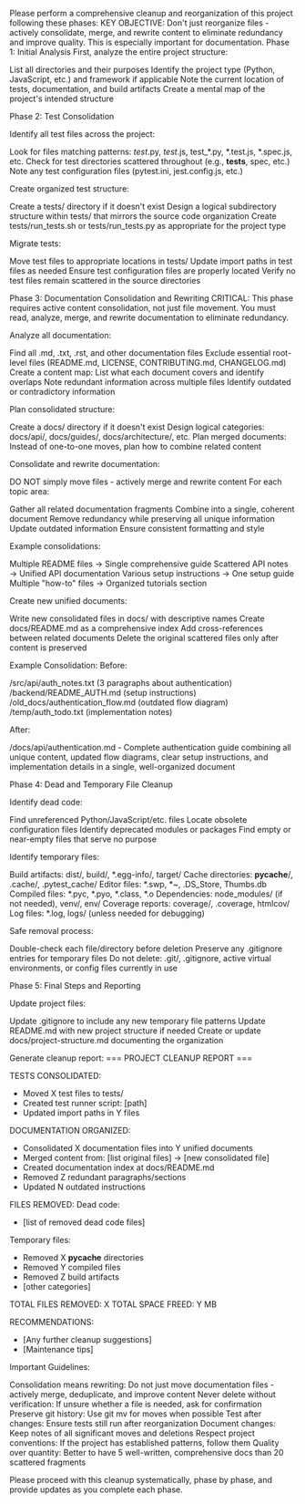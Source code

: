 Please perform a comprehensive cleanup and reorganization of this project following these phases:
KEY OBJECTIVE: Don't just reorganize files - actively consolidate, merge, and rewrite content to eliminate redundancy and improve quality. This is especially important for documentation.
Phase 1: Initial Analysis
First, analyze the entire project structure:

List all directories and their purposes
Identify the project type (Python, JavaScript, etc.) and framework if applicable
Note the current location of tests, documentation, and build artifacts
Create a mental map of the project's intended structure

Phase 2: Test Consolidation

Identify all test files across the project:

Look for files matching patterns: *test*.py, *test*.js, test_*.py, *.test.js, *.spec.js, etc.
Check for test directories scattered throughout (e.g., __tests__, spec, etc.)
Note any test configuration files (pytest.ini, jest.config.js, etc.)


Create organized test structure:

Create a tests/ directory if it doesn't exist
Design a logical subdirectory structure within tests/ that mirrors the source code organization
Create tests/run_tests.sh or tests/run_tests.py as appropriate for the project type


Migrate tests:

Move test files to appropriate locations in tests/
Update import paths in test files as needed
Ensure test configuration files are properly located
Verify no test files remain scattered in the source directories



Phase 3: Documentation Consolidation and Rewriting
CRITICAL: This phase requires active content consolidation, not just file movement. You must read, analyze, merge, and rewrite documentation to eliminate redundancy.

Analyze all documentation:

Find all .md, .txt, .rst, and other documentation files
Exclude essential root-level files (README.md, LICENSE, CONTRIBUTING.md, CHANGELOG.md)
Create a content map: List what each document covers and identify overlaps
Note redundant information across multiple files
Identify outdated or contradictory information


Plan consolidated structure:

Create a docs/ directory if it doesn't exist
Design logical categories: docs/api/, docs/guides/, docs/architecture/, etc.
Plan merged documents: Instead of one-to-one moves, plan how to combine related content


Consolidate and rewrite documentation:

DO NOT simply move files - actively merge and rewrite content
For each topic area:

Gather all related documentation fragments
Combine into a single, coherent document
Remove redundancy while preserving all unique information
Update outdated information
Ensure consistent formatting and style


Example consolidations:

Multiple README files → Single comprehensive guide
Scattered API notes → Unified API documentation
Various setup instructions → One setup guide
Multiple "how-to" files → Organized tutorials section




Create new unified documents:

Write new consolidated files in docs/ with descriptive names
Create docs/README.md as a comprehensive index
Add cross-references between related documents
Delete the original scattered files only after content is preserved



Example Consolidation:
Before:

/src/api/auth_notes.txt (3 paragraphs about authentication)
/backend/README_AUTH.md (setup instructions)
/old_docs/authentication_flow.md (outdated flow diagram)
/temp/auth_todo.txt (implementation notes)

After:

/docs/api/authentication.md - Complete authentication guide combining all unique content, updated flow diagrams, clear setup instructions, and implementation details in a single, well-organized document

Phase 4: Dead and Temporary File Cleanup

Identify dead code:

Find unreferenced Python/JavaScript/etc. files
Locate obsolete configuration files
Identify deprecated modules or packages
Find empty or near-empty files that serve no purpose


Identify temporary files:

Build artifacts: dist/, build/, *.egg-info/, target/
Cache directories: __pycache__/, .cache/, .pytest_cache/
Editor files: *.swp, *~, .DS_Store, Thumbs.db
Compiled files: *.pyc, *.pyo, *.class, *.o
Dependencies: node_modules/ (if not needed), venv/, env/
Coverage reports: coverage/, .coverage, htmlcov/
Log files: *.log, logs/ (unless needed for debugging)


Safe removal process:

Double-check each file/directory before deletion
Preserve any .gitignore entries for temporary files
Do not delete: .git/, .gitignore, active virtual environments, or config files currently in use



Phase 5: Final Steps and Reporting

Update project files:

Update .gitignore to include any new temporary file patterns
Update README.md with new project structure if needed
Create or update docs/project-structure.md documenting the organization


Generate cleanup report:
=== PROJECT CLEANUP REPORT ===

TESTS CONSOLIDATED:
- Moved X test files to tests/
- Created test runner script: [path]
- Updated import paths in Y files

DOCUMENTATION ORGANIZED:
- Consolidated X documentation files into Y unified documents
- Merged content from: [list original files] → [new consolidated file]
- Created documentation index at docs/README.md
- Removed Z redundant paragraphs/sections
- Updated N outdated instructions

FILES REMOVED:
Dead code:
- [list of removed dead code files]

Temporary files:
- Removed X __pycache__ directories
- Removed Y compiled files
- Removed Z build artifacts
- [other categories]

TOTAL FILES REMOVED: X
TOTAL SPACE FREED: Y MB

RECOMMENDATIONS:
- [Any further cleanup suggestions]
- [Maintenance tips]


Important Guidelines:

Consolidation means rewriting: Do not just move documentation files - actively merge, deduplicate, and improve content
Never delete without verification: If unsure whether a file is needed, ask for confirmation
Preserve git history: Use git mv for moves when possible
Test after changes: Ensure tests still run after reorganization
Document changes: Keep notes of all significant moves and deletions
Respect project conventions: If the project has established patterns, follow them
Quality over quantity: Better to have 5 well-written, comprehensive docs than 20 scattered fragments

Please proceed with this cleanup systematically, phase by phase, and provide updates as you complete each phase.
